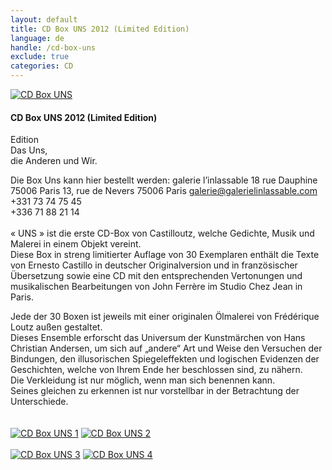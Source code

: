 ```yaml
---
layout: default
title: CD Box UNS 2012 (Limited Edition)
language: de
handle: /cd-box-uns
exclude: true
categories: CD
---
```


<a rel="lightbox" data-lightbox="example-1" href="/images/uns-all-cover.jpg" title="CD Box UNS"><img src="/images/uns-all-cover.jpg" alt="CD Box UNS" class="img-left"></a>
#### CD Box UNS 2012 (Limited Edition) 
  
Edition  
Das Uns,  
die Anderen und Wir.  
  
Die Box Uns kann hier bestellt werden:
galerie l’inlassable
18 rue Dauphine
75006 Paris
13, rue de Nevers 75006 Paris
galerie@galerielinlassable.com  
+331 73 74 75 45  
+336 71 88 21 14
<br style="clear:both" />
<br style="clear:both" />
« UNS » ist die erste CD-Box von Castilloutz, welche Gedichte, Musik und Malerei in einem Objekt vereint.  
Diese Box in streng limitierter Auflage von 30 Exemplaren enthält die Texte von Ernesto Castillo in deutscher Originalversion und in französischer Übersetzung sowie eine CD mit den entsprechenden Vertonungen und musikalischen Bearbeitungen von John Ferrère im Studio Chez Jean in Paris.  
  
Jede der 30 Boxen ist jeweils mit einer originalen Ölmalerei von Frédérique Loutz außen gestaltet.  
Dieses Ensemble erforscht das Universum der Kunstmärchen von Hans Christian Andersen, um sich auf „andere“ Art und Weise den Versuchen der Bindungen, den illusorischen Spiegeleffekten und logischen Evidenzen der Geschichten, welche von Ihrem Ende her beschlossen sind, zu nähern.  
Die Verkleidung ist nur möglich, wenn man sich benennen kann.  
Seines gleichen zu erkennen ist nur vorstellbar in der Betrachtung der Unterschiede.  
<br style="clear:both" />
<br style="clear:both" />
<a rel="lightbox" data-lightbox="example-1" href="/images/uns-2011-10-10x8cm.jpg" title="CD Box UNS 1"><img src="/images/uns-2011-10-10x8cm.jpg" alt="CD Box UNS 1" class="img-left2"></a>
<a rel="lightbox" data-lightbox="example-1" href="/images/uns-2011-14-10x8cm.jpg" title="CD Box UNS 2"><img src="/images/uns-2011-14-10x8cm.jpg" alt="CD Box UNS 2" class="img-right2"></a>
<br style="clear:both" />
<br style="clear:both" />
<a rel="lightbox" data-lightbox="example-1" href="/images/uns-2011-16-10x8cm.jpg" title="CD Box UNS 3"><img src="/images/uns-2011-16-10x8cm.jpg" alt="CD Box UNS 3" class="img-left2"></a>
<a rel="lightbox" data-lightbox="example-1" href="/images/uns-2011-19-10x8cm.jpg" title="CD Box UNS 4"><img src="/images/uns-2011-19-10x8cm.jpg" alt="CD Box UNS 4" class="img-right2"></a>
<br style="clear:both" />
<br style="clear:both" />


